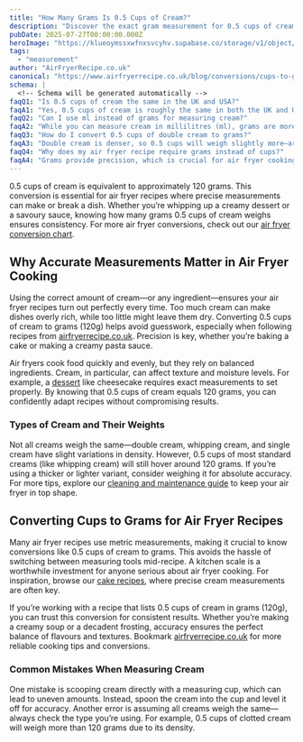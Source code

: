 ```yaml
---
title: "How Many Grams Is 0.5 Cups of Cream?"
description: "Discover the exact gram measurement for 0.5 cups of cream—perfect for air fryer recipes and precise baking conversions. Get the answer now!"
pubDate: 2025-07-27T00:00:00.000Z
heroImage: "https://klueoymssxwfnxsvcyhv.supabase.co/storage/v1/object/public/Shmucket/how-many-grams-is-0-5-cups-of-cream.webp"
tags:
  - "measurement"
author: "AirFryerRecipe.co.uk"
canonical: "https://www.airfryerrecipe.co.uk/blog/conversions/cups-to-grams/how-many-grams-is-0-5-cups-of-cream"
schema: |
  <!-- Schema will be generated automatically -->
faqQ1: "Is 0.5 cups of cream the same in the UK and USA?"
faqA1: "Yes, 0.5 cups of cream is roughly the same in both the UK and USA, equating to about 120 grams. However, slight variations can occur due to differences in cream fat content or measuring cup standards. For precise results, use a kitchen scale."
faqQ2: "Can I use ml instead of grams for measuring cream?"
faqA2: "While you can measure cream in millilitres (ml), grams are more accurate for baking and air fryer recipes. Cream’s density means 0.5 cups (120ml) won’t always weigh exactly 120 grams. For best results, stick to weight measurements."
faqQ3: "How do I convert 0.5 cups of double cream to grams?"
faqA3: "Double cream is denser, so 0.5 cups will weigh slightly more—around 130 grams. Always check the packaging or weigh it yourself for exact measurements, especially in delicate recipes like custards or mousses."
faqQ4: "Why does my air fryer recipe require grams instead of cups?"
faqA4: "Grams provide precision, which is crucial for air fryer cooking due to its fast, intense heat. Cups can vary based on how ingredients are packed, but grams ensure consistency. This is especially important for creamy or baked dishes."
---
```

<p>0.5 cups of cream is equivalent to approximately 120 grams. This conversion is essential for air fryer recipes where precise measurements can make or break a dish. Whether you’re whipping up a creamy dessert or a savoury sauce, knowing how many grams 0.5 cups of cream weighs ensures consistency. For more air fryer conversions, check out our <a href=https://www.airfryerrecipe.co.uk/air-fryer-conversion-chart>air fryer conversion chart</a>.</p>

<h2>Why Accurate Measurements Matter in Air Fryer Cooking</h2>  
<p>Using the correct amount of cream—or any ingredient—ensures your air fryer recipes turn out perfectly every time. Too much cream can make dishes overly rich, while too little might leave them dry. Converting 0.5 cups of cream to grams (120g) helps avoid guesswork, especially when following recipes from <a href=https://www.airfryerrecipe.co.uk/recipes>airfryerrecipe.co.uk</a>. Precision is key, whether you’re baking a cake or making a creamy pasta sauce.</p>  

<p>Air fryers cook food quickly and evenly, but they rely on balanced ingredients. Cream, in particular, can affect texture and moisture levels. For example, a <a href=https://www.airfryerrecipe.co.uk/recipe-category/dessert>dessert</a> like cheesecake requires exact measurements to set properly. By knowing that 0.5 cups of cream equals 120 grams, you can confidently adapt recipes without compromising results.</p>  

<h3>Types of Cream and Their Weights</h3>  
<p>Not all creams weigh the same—double cream, whipping cream, and single cream have slight variations in density. However, 0.5 cups of most standard creams (like whipping cream) will still hover around 120 grams. If you’re using a thicker or lighter variant, consider weighing it for absolute accuracy. For more tips, explore our <a href=https://www.airfryerrecipe.co.uk/air-fryer-cleaner>cleaning and maintenance guide</a> to keep your air fryer in top shape.</p>  

<h2>Converting Cups to Grams for Air Fryer Recipes</h2>  
<p>Many air fryer recipes use metric measurements, making it crucial to know conversions like 0.5 cups of cream to grams. This avoids the hassle of switching between measuring tools mid-recipe. A kitchen scale is a worthwhile investment for anyone serious about air fryer cooking. For inspiration, browse our <a href=https://www.airfryerrecipe.co.uk/recipe-category/cakes>cake recipes</a>, where precise cream measurements are often key.</p>  

<p>If you’re working with a recipe that lists 0.5 cups of cream in grams (120g), you can trust this conversion for consistent results. Whether you’re making a creamy soup or a decadent frosting, accuracy ensures the perfect balance of flavours and textures. Bookmark <a href=https://www.airfryerrecipe.co.uk>airfryerrecipe.co.uk</a> for more reliable cooking tips and conversions.</p>  

<h3>Common Mistakes When Measuring Cream</h3>  
<p>One mistake is scooping cream directly with a measuring cup, which can lead to uneven amounts. Instead, spoon the cream into the cup and level it off for accuracy. Another error is assuming all creams weigh the same—always check the type you’re using. For example, 0.5 cups of clotted cream will weigh more than 120 grams due to its density.</p>

